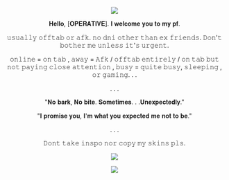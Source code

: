 <p align="center">  <p align="center"><img src="https://files.catbox.moe/y77lec.png"/></p        
                                                                                        
<p align="center">

<p align="center">
                                                                    
<p align="center"> <p align="center"> 𝐇𝐞𝐥𝐥𝐨, [𝐎𝐏𝐄𝐑𝐀𝐓𝐈𝐕𝐄]. 𝐈 𝐰𝐞𝐥𝐜𝐨𝐦𝐞 𝐲𝐨𝐮 𝐭𝐨 𝐦𝐲 𝐩𝐟.
<p align="center"> 𝚞𝚜𝚞𝚊𝚕𝚕𝚢 𝚘𝚏𝚏𝚝𝚊𝚋 𝚘𝚛 𝚊𝚏𝚔.
𝚗𝚘 𝚍𝚗𝚒 𝚘𝚝𝚑𝚎𝚛 𝚝𝚑𝚊𝚗 𝚎𝚡 𝚏𝚛𝚒𝚎𝚗𝚍𝚜. 𝙳𝚘𝚗'𝚝 𝚋𝚘𝚝𝚑𝚎𝚛 𝚖𝚎 𝚞𝚗𝚕𝚎𝚜𝚜 𝚒𝚝'𝚜 𝚞𝚛𝚐𝚎𝚗𝚝.
                                                                                                                                      
<p align="center"> 𝚘𝚗𝚕𝚒𝚗𝚎 = 𝚘𝚗 𝚝𝚊𝚋 , 𝚊𝚠𝚊𝚢 = 𝙰𝚏𝚔 / 𝚘𝚏𝚏𝚝𝚊𝚋 𝚎𝚗𝚝𝚒𝚛𝚎𝚕𝚢 / 𝚘𝚗 𝚝𝚊𝚋 𝚋𝚞𝚝 𝚗𝚘𝚝 𝚙𝚊𝚢𝚒𝚗𝚐 𝚌𝚕𝚘𝚜𝚎 𝚊𝚝𝚝𝚎𝚗𝚝𝚒𝚘𝚗 , 𝚋𝚞𝚜𝚢 = 𝚚𝚞𝚒𝚝𝚎 𝚋𝚞𝚜𝚢, 𝚜𝚕𝚎𝚎𝚙𝚒𝚗𝚐 , 𝚘𝚛 𝚐𝚊𝚖𝚒𝚗𝚐. . .  <p align="center"> 

<p align="center">
  . . .
<p align="center"> 

<p align="center"> "𝐍𝐨 𝐛𝐚𝐫𝐤, 𝐍𝐨 𝐛𝐢𝐭𝐞. 𝐒𝐨𝐦𝐞𝐭𝐢𝐦𝐞𝐬. . .𝐔𝐧𝐞𝐱𝐩𝐞𝐜𝐭𝐞𝐝𝐥𝐲." <p align="center"> 
<p align="center"> 
"𝐈 𝐩𝐫𝐨𝐦𝐢𝐬𝐞 𝐲𝐨𝐮, 𝐈'𝐦 𝐰𝐡𝐚𝐭 𝐲𝐨𝐮 𝐞𝐱𝐩𝐞𝐜𝐭𝐞𝐝 𝐦𝐞 𝐧𝐨𝐭 𝐭𝐨 𝐛𝐞." <p align="center"> 

<p align="center">
  . . .
<p align="center">
  
<p align="center"> 
  
<p align="center"> 𝙳𝚘𝚗𝚝 𝚝𝚊𝚔𝚎 𝚒𝚗𝚜𝚙𝚘 𝚗𝚘𝚛 𝚌𝚘𝚙𝚢 𝚖𝚢 𝚜𝚔𝚒𝚗𝚜 𝚙𝚕𝚜.<p align="center">
<p align="center"> <p align="center"> 

<p align="center">  <p align="center"><img src="https://files.catbox.moe/b44y89.png"/></p                                                                                                                                           
<p align="center">
                                                                                            
<p align="center">  <p align="center"><img src="https://files.catbox.moe/s5rfl5.png"/></p   

